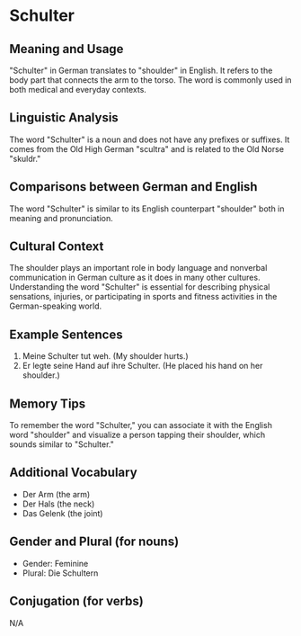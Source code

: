# Schulter
## Meaning and Usage
"Schulter" in German translates to "shoulder" in English. It refers to the body part that connects the arm to the torso. The word is commonly used in both medical and everyday contexts.

## Linguistic Analysis
The word "Schulter" is a noun and does not have any prefixes or suffixes. It comes from the Old High German "scultra" and is related to the Old Norse "skuldr."

## Comparisons between German and English
The word "Schulter" is similar to its English counterpart "shoulder" both in meaning and pronunciation.

## Cultural Context
The shoulder plays an important role in body language and nonverbal communication in German culture as it does in many other cultures. Understanding the word "Schulter" is essential for describing physical sensations, injuries, or participating in sports and fitness activities in the German-speaking world.

## Example Sentences
1. Meine Schulter tut weh. (My shoulder hurts.)
2. Er legte seine Hand auf ihre Schulter. (He placed his hand on her shoulder.)

## Memory Tips
To remember the word "Schulter," you can associate it with the English word "shoulder" and visualize a person tapping their shoulder, which sounds similar to "Schulter."

## Additional Vocabulary
- Der Arm (the arm)
- Der Hals (the neck)
- Das Gelenk (the joint)

## Gender and Plural (for nouns)
- Gender: Feminine
- Plural: Die Schultern

## Conjugation (for verbs)
N/A